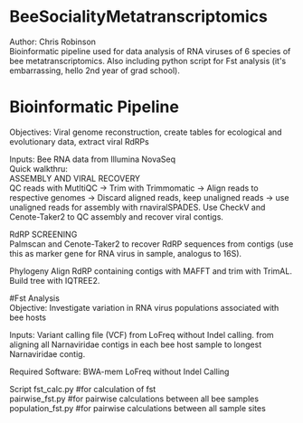 # BeeSocialityMetatranscriptomics
Author: Chris Robinson  
Bioinformatic pipeline used for data analysis of RNA viruses of 6 species of bee metatranscriptomics. Also including python script for Fst analysis (it's embarrassing, hello 2nd year of grad school).   

# Bioinformatic Pipeline
Objectives: Viral genome reconstruction, create tables for ecological and evolutionary data, extract viral RdRPs  

Inputs: Bee RNA data from Illumina NovaSeq  
Quick walkthru:  
ASSEMBLY AND VIRAL RECOVERY  
QC reads with MutltiQC -> Trim with Trimmomatic -> Align reads to respective genomes -> Discard aligned reads, keep unaligned reads -> use unaligned reads for assembly with rnaviralSPADES. Use CheckV and Cenote-Taker2 to QC assembly and recover viral contigs.

RdRP SCREENING  
Palmscan and Cenote-Taker2 to recover RdRP sequences from contigs (use this as marker gene for RNA virus in sample, analogus to 16S). 

Phylogeny 
Align RdRP containing contigs with MAFFT and trim with TrimAL. Build tree with IQTREE2. 

#Fst Analysis  
Objective: Investigate variation in RNA virus populations associated with bee hosts

Inputs: Variant calling file (VCF) from LoFreq without Indel calling. from aligning all Narnaviridae contigs in each bee host sample to longest Narnaviridae contig. 

Required Software: 
BWA-mem
LoFreq without Indel Calling

Script
fst_calc.py #for calculation of fst  
pairwise_fst.py #for pairwise calculations between all bee samples  
population_fst.py #for pairwise calculations between all sample sites  

